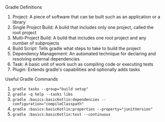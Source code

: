 Gradle Definitions
1. Project: A piece of software that can be built such as an application or a library
2. Single Project Build: A build that includes only one project, called the root project
3. Multi-Project Build: A build that includes one root project and any number of subprojects
4. Build Script: Tells gradle what steps to take to build the project
5. Dependency Management: An automated technique for declaring and resolving external dependencies
6. Task: A basic unit of work such as compiling code or executing tests
7. Plugin: Extends gradle's capabilities and optionally adds tasks


Useful Gradle Commands
1. `gradle tasks --group="build setup"`
2. `gradle -q help --tasks libs`
3. `gradle :basics:basicKotlin:dependencies --configuration="compileClasspath"`
4. `gradle :basics:basicKotlin:properties --property="junitVersion"`
5. `gradle :basics:basicKotlin:test --continuous`
